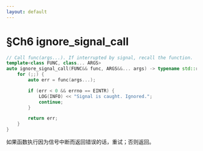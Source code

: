 ```yaml
---
layout: default
---
```


# §Ch6 ignore_signal_call

```cpp
// Call func(args...). If interrupted by signal, recall the function.
template<class FUNC, class... ARGS>
auto ignore_signal_call(FUNC&& func, ARGS&&... args) -> typename std::result_of<FUNC(ARGS...)>::type {
	for (;;) {
		auto err = func(args...);

		if (err < 0 && errno == EINTR) {
			LOG(INFO) << "Signal is caught. Ignored.";
			continue;
		}

		return err;
	}
}
```
如果函数执行因为信号中断而返回错误的话，重试；否则返回。
